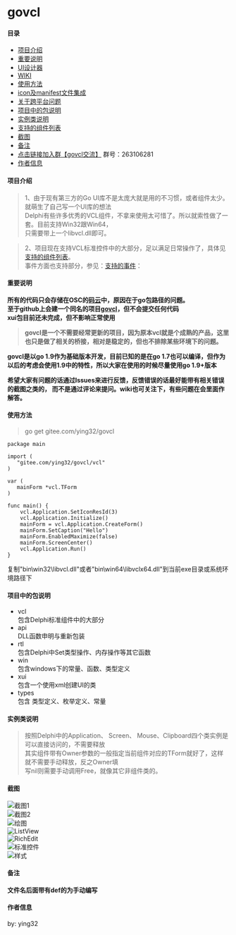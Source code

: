 # govcl

#### 目录
* [项目介绍](#项目介绍)
* [重要说明](#重要说明)
* [UI设计器](https://gitee.com/ying32/govcl/wikis/UI%E8%AE%BE%E8%AE%A1%E5%99%A8)
* [WIKI](https://gitee.com/ying32/govcl/wikis/Home)
* [使用方法](#使用方法)
* [icon及manifest文件集成](https://gitee.com/ying32/govcl/wikis/Icon%E5%8F%8Amanifest%E6%96%87%E4%BB%B6%E9%9B%86%E6%88%90)
* [关于跨平台问题](https://gitee.com/ying32/govcl/wikis/%E5%85%B3%E4%BA%8EUI%E5%BA%93%E8%B7%A8%E5%B9%B3%E5%8F%B0%E9%97%AE%E9%A2%98?parent=FQA)  
* [项目中的包说明](#项目中的包说明)
* [实例类说明](#实例类说明)
* [支持的组件列表](https://gitee.com/ying32/govcl/wikis/%E6%94%AF%E6%8C%81%E7%9A%84%E7%BB%84%E4%BB%B6%E5%88%97%E8%A1%A8)
* [截图](#截图)
* [备注](#备注)
* [点击链接加入群【govcl交流】](https://jq.qq.com/?_wv=1027&k=5Sv7Qiq) 群号：263106281
* [作者信息](#作者信息)

#### 项目介绍

> 1、由于现有第三方的Go UI库不是太庞大就是用的不习惯，或者组件太少。就萌生了自己写一个UI库的想法  
> Delphi有些许多优秀的VCL组件，不拿来使用太可惜了。所以就索性做了一套。目前支持Win32跟Win64，  
> 只需要带上一个libvcl.dll即可。  

> 2、项目现在支持VCL标准控件中的大部分，足以满足日常操作了，具体见[支持的组件列表](https://gitee.com/ying32/govcl/wikis/%E6%94%AF%E6%8C%81%E7%9A%84%E7%BB%84%E4%BB%B6%E5%88%97%E8%A1%A8)。  
> 事件方面也支持部分，参见：[支持的事件](https://gitee.com/ying32/govcl/wikis/%E6%94%AF%E6%8C%81%E7%9A%84%E4%BA%8B%E4%BB%B6)：  
 

#### 重要说明
**所有的代码只会存储在OSC的[码云](https://gitee.com/ying32/govcl)中，原因在于go包路径的问题。**  
**至于github上会建一个同名的项目[govcl](https://github.com/ying32/govcl)，但不会提交任何代码**  
**xui包目前还未完成，但不影响正常使用**   

> **govcl是一个不需要经常更新的项目，因为原本vcl就是个成熟的产品，这里也只是做了相关的桥接，相对是稳定的，但也不排除某些环境下的问题。**  

**govcl是以go 1.9作为基础版本开发，目前已知的是在go 1.7也可以编译，但作为以后的考虑会使用1.9中的特性，所以大家在使用的时候尽量使用go 1.9+版本**  

**希望大家有问题的话通过Issues来进行反馈，反馈错误的话最好能带有相关错误的截图之类的， 而不是通过评论来提问。wiki也可关注下，有些问题在会里面作解答。**  


#### 使用方法
> go get gitee.com/ying32/govcl  

```golang
package main

import (
   "gitee.com/ying32/govcl/vcl"
)

var (
   mainForm *vcl.TForm
)

func main() {
    vcl.Application.SetIconResId(3)
    vcl.Application.Initialize()
    mainForm = vcl.Application.CreateForm()
    mainForm.SetCaption("Hello")
    mainForm.EnabledMaximize(false)
    mainForm.ScreenCenter()
    vcl.Application.Run()
}

```  

复制"bin\win32\libvcl.dll"或者"bin\win64\libvclx64.dll"到当前exe目录或系统环境路径下  

#### 项目中的包说明

* vcl  
  包含Delphi标准组件中的大部分    
* api  
  DLL函数申明与重新包装  
* rtl  
  包含Delphi中Set类型操作、内存操作等其它函数  
* win  
  包含windows下的常量、函数、类型定义  
* xui  
  包含一个使用xml创建UI的类  
* types  
  包含 类型定义、枚举定义、常量


#### 实例类说明

> 按照Delphi中的Application、 Screen、 Mouse、Clipboard四个类实例是可以直接访问的，不需要释放  
其实组件带有Owner参数的一般指定当前组件对应的TForm就好了，这样就不需要手动释放，反之Owner填   
写nil则需要手动调用Free，就像其它非组件类的。  
 

#### 截图

![截图1](https://gitee.com/ying32/govcl/raw/master/Screenshot/1.png)   
![截图2](https://gitee.com/ying32/govcl/raw/master/Screenshot/2.png)      
![绘图](https://gitee.com/ying32/govcl/raw/master/Screenshot/draw.png)  
![ListView](https://gitee.com/ying32/govcl/raw/master/Screenshot/listview.png)  
![RichEdit](https://gitee.com/ying32/govcl/raw/master/Screenshot/richedit.png)  
![标准控件](https://gitee.com/ying32/govcl/raw/master/Screenshot/std.png)  
![样式](https://gitee.com/ying32/govcl/raw/master/Screenshot/style.png)  


#### 备注
**文件名后面带有def的为手动编写**   

#### 作者信息
by: ying32